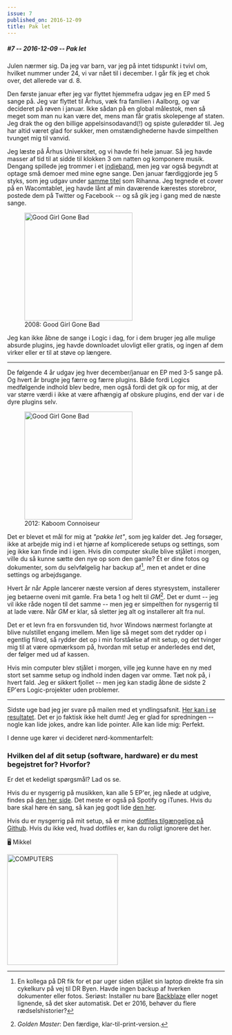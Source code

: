 ```yaml
---
issue: 7
published_on: 2016-12-09
title: Pak let
---
```


##### #7 -- 2016-12-09 -- Pak let

Julen nærmer sig. Da jeg var barn, var jeg på intet tidspunkt i tvivl om, hvilket nummer under 24, vi var nået til i december. I går fik jeg et chok over, det allerede var d. 8.

Den første januar efter jeg var flyttet hjemmefra udgav jeg en EP med 5 sange på. Jeg var flyttet til Århus, væk fra familien i Aalborg, og var decideret på røven i januar. Ikke sådan på en global målestok, men så meget som man nu kan være det, mens man får gratis skolepenge af staten. Jeg drak the og den billige appelsinsodavand(!) og spiste gulerødder til. Jeg har altid været glad for sukker, men omstændighederne havde simpelthen tvunget mig til vanvid.

Jeg læste på Århus Universitet, og vi havde fri hele januar. Så jeg havde masser af tid til at sidde til klokken 3 om natten og komponere musik. Dengang spillede jeg trommer i et [indieband][charlie], men jeg var også begyndt at optage små demoer med mine egne sange. Den januar færdiggjorde jeg 5 styks, som jeg udgav under [samme titel][good girl] som Rihanna. Jeg tegnede et cover på en Wacomtablet, jeg havde lånt af min daværende kærestes storebror, postede dem på Twitter og Facebook -- og så gik jeg i gang med de næste sange.

<figure><img src="https://s3.brnbw.com/the-north-1KAjC5JiSc.png" alt="Good Girl Gone Bad" width="250" /><figcaption>2008: Good Girl Gone Bad</figcaption></figure>

Jeg kan ikke åbne de sange i Logic i dag, for i dem bruger jeg alle mulige absurde plugins, jeg havde downloadet ulovligt eller gratis, og ingen af dem virker eller er til at støve op længere.

---

De følgende 4 år udgav jeg hver december/januar en EP med 3-5 sange på. Og hvert år brugte jeg færre og færre plugins. Både fordi Logics medfølgende indhold blev bedre, men også fordi det gik op for mig, at der var større værdi i ikke at være afhængig af obskure plugins, end der var i de dyre plugins selv.

<figure><img src="https://s3.brnbw.com/KaboomConnoiseur-9AmLxTfF9l.jpg" alt="Good Girl Gone Bad" width="250" /><figcaption>2012: Kaboom Connoiseur</figcaption></figure>

Det er blevet et mål for mig at _"pakke let"_, som jeg kalder det. Jeg forsøger, ikke at arbejde mig ind i et hjørne af komplicerede setups og settings, som jeg ikke kan finde ind i igen. Hvis din computer skulle blive stjålet i morgen, ville du så kunne sætte den nye op som den gamle? Ét er dine fotos og dokumenter, som du selvfølgelig har backup af[^1], men et andet er dine settings og arbejdsgange.

Hvert år når Apple lancerer næste version af deres styresystem, installerer jeg betaerne oveni mit gamle. Fra beta 1 og helt til _GM_[^2]. Det er dumt -- jeg vil ikke råde nogen til det samme -- men jeg er simpelthen for nysgerrig til at lade være. Når _GM_ er klar, så sletter jeg alt og installerer alt fra nul.

Det er et levn fra en forsvunden tid, hvor Windows nærmest forlangte at blive nulstillet engang imellem. Men lige så meget som det rydder op i egentlig filrod, så rydder det op i min forståelse af mit setup, og det tvinger mig til at være opmærksom på, hvordan mit setup er anderledes end det, der følger med ud af kassen.

Hvis min computer blev stjålet i morgen, ville jeg kunne have en ny med stort set samme setup og indhold inden dagen var omme. Tæt nok på, i hvert fald. Jeg er sikkert fjollet -- men jeg kan stadig åbne de sidste 2 EP'ers Logic-projekter uden problemer.

---

Sidste uge bad jeg jer svare på mailen med et yndlingsafsnit. [Her kan i se resultatet][num6]. Det er jo faktisk ikke helt dumt! Jeg er glad for spredningen -- nogle kan lide jokes, andre kan lide pointer. Alle kan lide mig: Perfekt.

I denne uge kører vi decideret nørd-kommentarfelt:

### Hvilken del af dit setup (software, hardware) er du mest begejstret for? Hvorfor?

Er det et kedeligt spørgsmål? Lad os se.

Hvis du er nysgerrig på musikken, kan alle 5 EP'er, jeg nåede at udgive, findes på [den her side](http://themilkrun.detersmart.dk). Det meste er også på Spotify og iTunes. Hvis du bare skal høre én sang, så kan jeg godt lide [den her](https://soundcloud.com/mikker/inside-my-pants).

Hvis du er nysgerrig på mit setup, så er mine [dotfiles tilgængelige på Github][dotfiles]. Hvis du ikke ved, hvad dotfiles er, kan du roligt ignorere det her.

🖥 Mikkel

<img src="https://s3.brnbw.com/COMPUTERS-512.jpg" alt="COMPUTERS" width='256' />

[^1]: En kollega på DR fik for et par uger siden stjålet sin laptop direkte fra sin cykelkurv på vej til DR Byen. Havde ingen backup af hverken dokumenter eller fotos. Seriøst: Installer nu bare [Backblaze][backblaze] eller noget lignende, så det sker automatisk. Det er 2016, behøver du flere rædselshistorier?
[^2]: _Golden Master_: Den færdige, klar-til-print-version.

[charlie]: https://web.archive.org/web/20071230163457/http://www.soundvenue.com/band.asp?id=2606 "Charlie Don't Surf-artikel på Soundvenue"
[good girl]: https://en.wikipedia.org/wiki/Good_Girl_Gone_Bad "Wikipedia: Good Girl Gone Bad"
[num6]: https://s3.brnbw.com/computers-6/index.html "COMPUTERS #6 med respons"
[backblaze]: https://backblaze.com "BackBlaze.com"
[dotfiles]: https://github.com/mikker/dotfiles "mikker/dotfiles.git"
